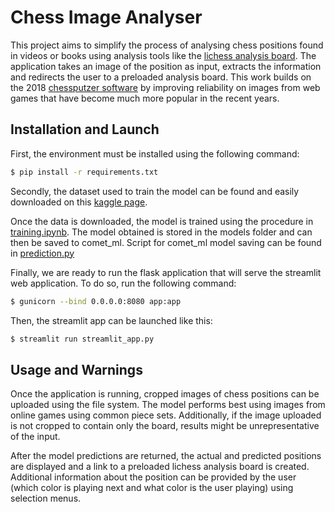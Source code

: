 # Chess Image Analyser

This project aims to simplify the process of analysing chess positions found in videos or books using analysis tools like the [lichess analysis board](https://lichess.org/analysis). The application takes an image of the position as input, extracts the information and redirects the user to a preloaded analysis board. This work builds on the 2018 [chessputzer software](https://github.com/metterklume/chessputzer) by improving reliability on images from web games that have become much more popular in the recent years.

## Installation and Launch

First, the environment must be installed using the following command:

```sh
$ pip install -r requirements.txt
```

Secondly, the dataset used to train the model can be found and easily downloaded on this [kaggle page](https://www.kaggle.com/datasets/koryakinp/chess-positions).

Once the data is downloaded, the model is trained using the procedure in [training.ipynb](training.ipynb). The model obtained is stored in the models folder and can then be saved to comet_ml. Script for comet_ml model saving can be found in [prediction.py](prediction.py)

Finally, we are ready to run the flask application that will serve the streamlit web application. To do so, run the following command:
```sh
$ gunicorn --bind 0.0.0.0:8080 app:app
```
Then, the streamlit app can be launched like this:
```sh
$ streamlit run streamlit_app.py
```

## Usage and Warnings

Once the application is running, cropped images of chess positions can be uploaded using the file system. The model performs best using images from online games using common piece sets. Additionally, if the image uploaded is not cropped to contain only the board, results might be unrepresentative of the input. 

After the model predictions are returned, the actual and predicted positions are displayed and a link to a preloaded lichess analysis board is created. Additional information about the position can be provided by the user (which color is playing next and what color is the user playing) using selection menus.

